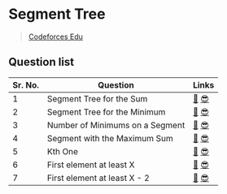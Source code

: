 # Segment Tree

> [Codeforces Edu](https://codeforces.com/edu/course/2)

## Question list

| Sr. No. | Question | Links |
| ------- | -------- | ----- |
| 1 | Segment Tree for the Sum | [🤔](https://codeforces.com/edu/course/2/lesson/4/1/practice/contest/273169/problem/A) [😎](https://github.com/RohitKumar-200/DSA/blob/main/Notes/Segment-tree/Segment_tree_for_the_sum.md)|
| 2 | Segment Tree for the Minimum | [🤔](https://codeforces.com/edu/course/2/lesson/4/1/practice/contest/273169/problem/B) [😎](https://github.com/RohitKumar-200/DSA/blob/main/Notes/Segment-tree/Segment_tree_for_the_minimum.md)|
| 3 | Number of Minimums on a Segment | [🤔](https://codeforces.com/edu/course/2/lesson/4/1/practice/contest/273169/problem/C) [😎](https://github.com/RohitKumar-200/DSA/blob/main/Notes/Segment-tree/Number_of_minimums_on_a_segment.md)|
| 4 | Segment with the Maximum Sum | [🤔](https://codeforces.com/edu/course/2/lesson/4/2/practice/contest/273278/problem/A) [😎](https://github.com/RohitKumar-200/DSA/blob/main/Notes/Segment-tree/Segment_with_the_maximum_sum.md)|
| 5 | Kth One | [🤔](https://codeforces.com/edu/course/2/lesson/4/2/practice/contest/273278/problem/B) [😎](https://github.com/RohitKumar-200/DSA/blob/main/Notes/Segment-tree/Kth_one.md)|
| 6 | First element at least X | [🤔](https://codeforces.com/edu/course/2/lesson/4/2/practice/contest/273278/problem/C) [😎](https://github.com/RohitKumar-200/DSA/blob/main/Notes/Segment-tree/First_element_at_least_x.md)|
| 7 | First element at least X - 2 | [🤔](https://codeforces.com/edu/course/2/lesson/4/2/practice/contest/273278/problem/D) [😎](https://github.com/RohitKumar-200/DSA/blob/main/Notes/Segment-tree/First_element_at_least_x_2.md)|
